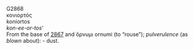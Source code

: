 <body>
  <p>G2868<br>  κονιορτός  <br> koniortos  <br><i>kon-ee-or-tos‘ </i><br>From the base of <a href="g2867.htm">2867</a> and   ὄρνυμι    ornumi   (to “rouse”); <i>pulverulence</i> (as <i>blown</i> about): - dust.<br></p>
 </body>